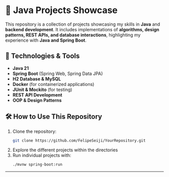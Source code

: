 # 🚀 Java Projects Showcase

This repository is a collection of projects showcasing my skills in **Java** and **backend development**. It includes implementations of **algorithms, design patterns, REST APIs, and database interactions**, highlighting my experience with **Java and Spring Boot**.

## 🔧 Technologies & Tools
- **Java 21**  
- **Spring Boot** (Spring Web, Spring Data JPA)  
- **H2 Database & MySQL**  
- **Docker** (for containerized applications)  
- **JUnit & Mockito** (for testing)  
- **REST API Development**  
- **OOP & Design Patterns**  

## 🛠 How to Use This Repository
1. Clone the repository:
   ```bash
   git clone https://github.com/FelipeSeiji/YourRepository.git
   ```
2. Explore the different projects within the directories
3. Run individual projects with:
   ```bash
   ./mvnw spring-boot:run
   ```

---
